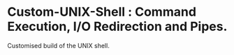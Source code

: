 # Custom-UNIX-Shell : Command Execution, I/O Redirection and Pipes.
Customised build of the UNIX shell.
